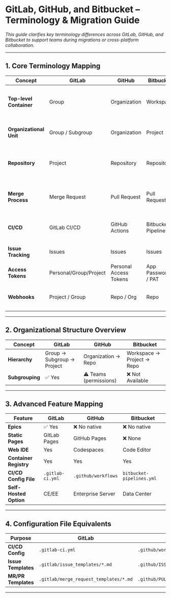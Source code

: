 # GitLab, GitHub, and Bitbucket – Terminology & Migration Guide

*This guide clarifies key terminology differences across GitLab, GitHub, and Bitbucket to support teams during migrations or cross-platform collaboration.*

---

## 1. Core Terminology Mapping

| Concept              | GitLab            | GitHub            | Bitbucket         | Notes                                                  |
|----------------------|-------------------|-------------------|-------------------|--------------------------------------------------------|
| **Top-level Container**  | Group             | Organization      | Workspace         | Workspace (Bitbucket) ≈ Organization ≈ Group           |
| **Organizational Unit**  | Group / Subgroup  | Organization      | Project           | Bitbucket *Project* ≈ GitLab *Group*                   |
| **Repository**           | Project           | Repository        | Repository        | GitLab *Project* = Repo + CI/CD + Issues, etc.         |
| **Merge Process**        | Merge Request     | Pull Request      | Pull Request      | Same function, different name in GitLab                |
| **CI/CD**                | GitLab CI/CD      | GitHub Actions    | Bitbucket Pipelines| YAML-based, but syntax varies                          |
| **Issue Tracking**       | Issues            | Issues            | Issues            | Consistent across platforms                            |
| **Access Tokens**        | Personal/Group/Project | Personal Access Tokens | App Passwords / PAT | GitLab has more token scopes                           |
| **Webhooks**             | Project / Group   | Repo / Org        | Repo              | GitLab & GitHub offer higher-level webhooks            |

---

## 2. Organizational Structure Overview

| **Concept**         | **GitLab**              | **GitHub**             | **Bitbucket**               |
|---------------------|-------------------------|------------------------|-----------------------------|
| **Hierarchy**        | Group → Subgroup → Project | Organization → Repo  | Workspace → Project → Repo  |
| **Subgrouping**      | ✅ Yes                  | ⚠️ Teams (permissions) | ❌ Not Available             |

---

## 3. Advanced Feature Mapping

| Feature              | GitLab        | GitHub        | Bitbucket     |
|----------------------|---------------|---------------|---------------|
| **Epics**            | ✅ Yes        | ❌ No native  | ❌ No native  |
| **Static Pages**     | GitLab Pages  | GitHub Pages  | ❌ None       |
| **Web IDE**          | Yes           | Codespaces    | Code Editor   |
| **Container Registry**| Yes          | Yes           | Yes           |
| **CI/CD Config File**| `.gitlab-ci.yml` | `.github/workflows` | `bitbucket-pipelines.yml` |
| **Self-Hosted Option**| CE/EE        | Enterprise Server | Data Center  |

---

## 4. Configuration File Equivalents

| Purpose           | GitLab                   | GitHub                   | Bitbucket               |
|-------------------|--------------------------|--------------------------|-------------------------|
| **CI/CD Config**  | `.gitlab-ci.yml`         | `.github/workflows/*.yml`| `bitbucket-pipelines.yml`|
| **Issue Templates**| `.gitlab/issue_templates/*.md` | `.github/ISSUE_TEMPLATE/*.md` | No standard path     |
| **MR/PR Templates**| `.gitlab/merge_request_templates/*.md` | `.github/PULL_REQUEST_TEMPLATE.md` | No standard path  |

---
